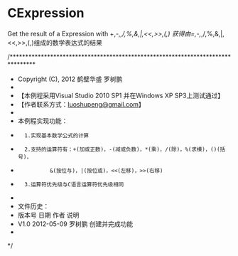 CExpression
===========

Get the result of a Expression with +,-,*,/,%,&amp;,|,&lt;&lt;,>>,(,)
获得由=,-,*,/,%,&,|,<<,>>,(,)组成的数学表达式的结果

/********************************************************************************
* Copyright (C), 2012 鹤壁华盛 罗树鹏
*
* 【本例程采用Visual Studio 2010 SP1 并在Windows XP SP3上测试通过】
* 【作者联系方式：luoshupeng@gmail.com】
* 
* 本例程实现功能：
*		1.实现基本数学公式的计算
*		2.支持的运算符有：+(加或正数)，-(减或负数)，*(乘)，/(除)，%(求模)，()(括号)，
*				&(按位与)，|(按位或)，<<(左移)，>>(右移)
*		3.运算符优先级与C语言运算符优先级相同
* 
* 文件历史：
* 版本号		日期			作者			说明
* V1.0		2012-05-09	罗树鹏		创建并完成功能
*
*/
 

